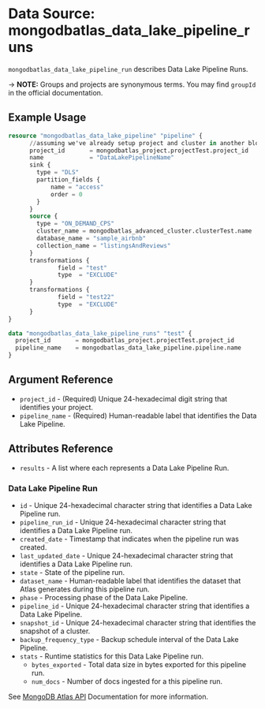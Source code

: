 # Data Source: mongodbatlas_data_lake_pipeline_runs

`mongodbatlas_data_lake_pipeline_run` describes Data Lake Pipeline Runs.


-> **NOTE:** Groups and projects are synonymous terms. You may find `groupId` in the official documentation.

## Example Usage

```terraform
resource "mongodbatlas_data_lake_pipeline" "pipeline" {
      //assuming we've already setup project and cluster in another block
      project_id       = mongodbatlas_project.projectTest.project_id
      name             = "DataLakePipelineName"
      sink {
        type = "DLS"
        partition_fields {
            name = "access"
            order = 0
        }
      }
      source {
        type = "ON_DEMAND_CPS"
        cluster_name = mongodbatlas_advanced_cluster.clusterTest.name
        database_name = "sample_airbnb"
        collection_name = "listingsAndReviews"
      }
      transformations {
              field = "test"
              type  = "EXCLUDE"
      }
      transformations {
              field = "test22"
              type  = "EXCLUDE"
      }
}

data "mongodbatlas_data_lake_pipeline_runs" "test" {
  project_id       = mongodbatlas_project.projectTest.project_id
  pipeline_name    = mongodbatlas_data_lake_pipeline.pipeline.name
}
```

## Argument Reference

* `project_id` - (Required) Unique 24-hexadecimal digit string that identifies your project.
* `pipeline_name` - (Required) Human-readable label that identifies the Data Lake Pipeline.

## Attributes Reference
* `results` - A list where each represents a Data Lake Pipeline Run.

### Data Lake Pipeline Run

* `id` - Unique 24-hexadecimal character string that identifies a Data Lake Pipeline run.
* `pipeline_run_id` - Unique 24-hexadecimal character string that identifies a Data Lake Pipeline run.
* `created_date` - Timestamp that indicates when the pipeline run was created.
* `last_updated_date` - Unique 24-hexadecimal character string that identifies a Data Lake Pipeline run.
* `state` - State of the pipeline run.
* `dataset_name` - Human-readable label that identifies the dataset that Atlas generates during this pipeline run. 
* `phase` - Processing phase of the Data Lake Pipeline.
* `pipeline_id` - Unique 24-hexadecimal character string that identifies a Data Lake Pipeline.
* `snapshot_id` - Unique 24-hexadecimal character string that identifies the snapshot of a cluster.
* `backup_frequency_type` - Backup schedule interval of the Data Lake Pipeline.
* `stats` - Runtime statistics for this Data Lake Pipeline run.
  * `bytes_exported` - Total data size in bytes exported for this pipeline run.
  * `num_docs` - Number of docs ingested for a this pipeline run.

See [MongoDB Atlas API](https://www.mongodb.com/docs/atlas/reference/api-resources-spec/#tag/Data-Lake-Pipelines/operation/listPipelineRuns) Documentation for more information.